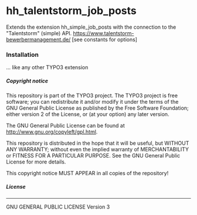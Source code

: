 # hh_talentstorm_job_posts
Extends the extension hh_simple_job_posts with the connection to the "Talentstorm" (simple) API.
https://www.talentstorm-bewerbermanagement.de/ [see constants for options]

### Installation
... like any other TYPO3 extension

##### Copyright notice

This repository is part of the TYPO3 project. The TYPO3 project is
free software; you can redistribute it and/or modify
it under the terms of the GNU General Public License as published by
the Free Software Foundation; either version 2 of the License, or
(at your option) any later version.

The GNU General Public License can be found at
http://www.gnu.org/copyleft/gpl.html.

This repository is distributed in the hope that it will be useful,
but WITHOUT ANY WARRANTY; without even the implied warranty of
MERCHANTABILITY or FITNESS FOR A PARTICULAR PURPOSE.  See the
GNU General Public License for more details.

This copyright notice MUST APPEAR in all copies of the repository!

##### License
----
GNU GENERAL PUBLIC LICENSE Version 3
